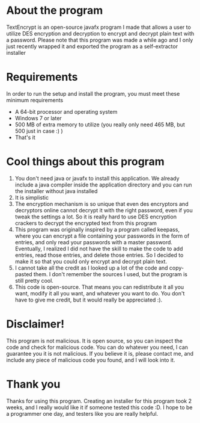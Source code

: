 # About the program
TextEncrypt is an open-source javafx program I made that allows a user to utilize DES encryption and decryption to encrypt and decrypt plain text with a password. Please note that this program was made a while ago and I only just recently wrapped it and exported the program as a self-extractor installer

# Requirements
In order to run the setup and install the program, you must meet these minimum requirements
- A 64-bit processor and operating system
- Windows 7 or later
- 500 MB of extra memory to utilize (you really only need 465 MB, but 500 just in case :) )
- That's it

# Cool things about this program
1. You don't need java or javafx to install this application. We already include a java compiler inside the application directory and you can run the installer without java installed 
2. It is simplistic
3. The encryption mechanism is so unique that even des encryptors and decryptors online cannot decrypt it with the right password, even if you tweak the settings a lot. So it is really hard to use DES encryption crackers to decrypt the encrypted text from this program
4. This program was originally inspired by a program called keepass, where you can encrypt a file containing your passwords in the form of entries, and only read your passwords with a master password. Eventually, I realized I did not have the skill to make the code to add entries, read those entries, and delete those entries. So I decided to make it so that you could only encrypt and decrypt plain text.
5. I cannot take all the credit as I looked up a lot of the code and copy-pasted them. I don't remember the sources I used, but the program is still pretty cool.
6. This code is open-source. That means you can redistribute it all you want, modify it all you want, and whatever you want to do. You don't have to give me credit, but it would really be appreciated :).

# Disclaimer!
This program is not malicious. It is open source, so you can inspect the code and check for malicious code. You can do whatever you need, I can guarantee you it is not malicious. If you believe it is, please contact me, and include any piece of malicious code you found, and I will look into it.

# Thank you
Thanks for using this program. Creating an installer for this program took 2 weeks, and I really would like it if someone tested this code :D. I hope to be a programmer one day, and testers like you are really helpful.
